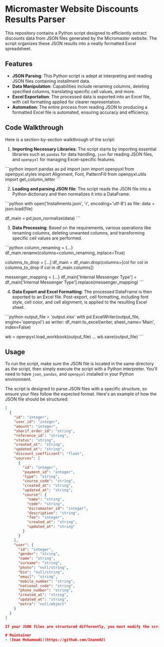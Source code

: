 # Micromaster Website Discounts Results Parser

This repository contains a Python script designed to efficiently extract discounts data from JSON files generated by the Micromaster website. The script organizes these JSON results into a neatly formatted Excel spreadsheet.

## Features

- **JSON Parsing**: This Python script is adept at interpreting and reading JSON files containing installment data.
- **Data Manipulation**: Capabilities include renaming columns, deleting specified columns, translating specific cell values, and more.
- **Excel Exportation**: The processed data is exported into an Excel file, with cell formatting applied for clearer representation.
- **Automation**: The entire process from reading JSON to producing a formatted Excel file is automated, ensuring accuracy and efficiency.

## Code Walkthrough

Here is a section-by-section walkthrough of the script:

1. **Importing Necessary Libraries**: The script starts by importing essential libraries such as `pandas` for data handling, `json` for reading JSON files, and `openpyxl` for managing Excel-specific features.

\```python
import pandas as pd
import json
import openpyxl
from openpyxl.styles import Alignment, Font, PatternFill
from openpyxl.utils import get_column_letter
\```

2. **Loading and parsing JSON file**: The script reads the JSON file into a Python dictionary and then normalizes it into a DataFrame.

\```python
with open('Installments.json', 'r', encoding='utf-8') as file:
    data = json.load(file)

df_main = pd.json_normalize(data)
\```

3. **Data Processing**: Based on the requirements, various operations like renaming columns, deleting unwanted columns, and transforming specific cell values are performed.

\```python
column_renaming = {...}
df_main.rename(columns=column_renaming, inplace=True)

columns_to_drop = [...]
df_main = df_main.drop(columns=[col for col in columns_to_drop if col in df_main.columns])

messenger_mapping = {...}
df_main['Internal Messenger Type'] = df_main['Internal Messenger Type'].replace(messenger_mapping)
\```

4. **Data Export and Excel Formatting**: The processed DataFrame is then exported to an Excel file. Post-export, cell formatting, including font style, cell color, and cell alignment, is applied to the resulting Excel sheet.

\```python
output_file = 'output.xlsx'
with pd.ExcelWriter(output_file, engine='openpyxl') as writer:
    df_main.to_excel(writer, sheet_name='Main', index=False)

wb = openpyxl.load_workbook(output_file)
...
wb.save(output_file)
\```

## Usage

To run the script, make sure the JSON file is located in the same directory as the script, then simply execute the script with a Python interpreter. You'll need to have `json`, `pandas`, and `openpyxl` installed in your Python environment.

The script is designed to parse JSON files with a specific structure, so ensure your files follow the expected format. Here's an example of how the JSON file should be structured:

```json
[
  {
    "id": "integer",
    "user_id": "integer",
    "amount": "integer",
    "sharif_order_id": "string",
    "reference_id": "string",
    "status": "string",
    "created_at": "string",
    "updated_at": "string",
    "discount_coefficient": "float",
    "sources": [
      {
        "id": "integer",
        "payment_id": "integer",
        "type": "string",
        "course_code": "string",
        "created_at": "string",
        "updated_at": "string",
        "course": {
          "name": "string",
          "code": "string",
          "micromaster_id": "integer",
          "description": "string",
          "fee": "integer",
          "created_at": "string",
          "updated_at": "string"
        }
      }
    ],
    "user": {
      "id": "integer",
      "gender": "string",
      "name": "string",
      "surname": "string",
      "photo": "null/string",
      "bio": "null/string",
      "email": "string",
      "mobile_number": "string",
      "national_code": "string",
      "phone_number": "string",
      "created_at": "string",
      "updated_at": "string",
      "extra": "null/object"
    }
  }
]

If your JSON files are structured differently, you must modify the script accordingly.

# Maintainer
- [Iman Mohammadi](https://github.com/Imanm02)
